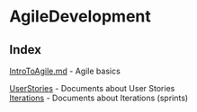 AgileDevelopment
================

Index
-----

[IntroToAgile.md][L01] - Agile basics

[UserStories][L02] - Documents about User Stories  
[Iterations][L03] - Documents about Iterations (sprints)



[L01]: https://github.com/Crossroadsman/AgileDevelopment/blob/master/IntroToAgile.md
[L02]: https://github.com/Crossroadsman/AgileDevelopment/tree/master/UserStories
[L03]: https://github.com/Crossroadsman/AgileDevelopment/tree/master/Iterations
